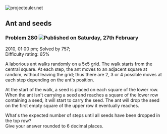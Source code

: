 ![projecteuler.net](images/print_page_logo.png)

## Ant and seeds

### Problem 280 ![](images/icon_info.png)Published on Saturday, 27th February
2010, 01:00 pm; Solved by 757;  
Difficulty rating: 65%

A laborious ant walks randomly on a 5x5 grid. The walk starts from the central
square. At each step, the ant moves to an adjacent square at random, without
leaving the grid; thus there are 2, 3 or 4 possible moves at each step
depending on the ant's position.

At the start of the walk, a seed is placed on each square of the lower row.
When the ant isn't carrying a seed and reaches a square of the lower row
containing a seed, it will start to carry the seed. The ant will drop the seed
on the first empty square of the upper row it eventually reaches.

What's the expected number of steps until all seeds have been dropped in the
top row?  
Give your answer rounded to 6 decimal places.

  
  

